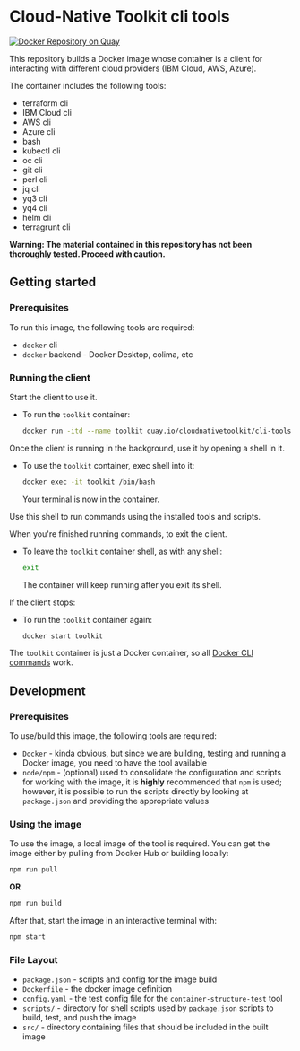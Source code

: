# Cloud-Native Toolkit cli tools

[![Docker Repository on Quay](https://quay.io/repository/cloudnativetoolkit/cli-tools/status "Docker Repository on Quay")](https://quay.io/repository/cloudnativetoolkit/cli-tools)

This repository builds a Docker image whose container is a client for interacting with different cloud providers (IBM Cloud, AWS, Azure).

The container includes the following tools:
- terraform cli
- IBM Cloud cli
- AWS cli
- Azure cli
- bash
- kubectl cli
- oc cli
- git cli
- perl cli
- jq cli
- yq3 cli
- yq4 cli
- helm cli
- terragrunt cli

**Warning: The material contained in this repository has not been thoroughly tested. Proceed with caution.**

## Getting started

### Prerequisites

To run this image, the following tools are required:

- `docker` cli
- `docker` backend - Docker Desktop, colima, etc

### Running the client

Start the client to use it.

- To run the `toolkit` container:

    ```bash
    docker run -itd --name toolkit quay.io/cloudnativetoolkit/cli-tools
    ```

Once the client is running in the background, use it by opening a shell in it.

- To use the `toolkit` container, exec shell into it:

    ```bash
    docker exec -it toolkit /bin/bash
    ```

    Your terminal is now in the container. 

Use this shell to run commands using the installed tools and scripts.

When you're finished running commands, to exit the client.

- To leave the `toolkit` container shell, as with any shell:

    ```bash
    exit
    ```

    The container will keep running after you exit its shell.

If the client stops:

- To run the `toolkit` container again:

    ```bash
    docker start toolkit
    ```

The `toolkit` container is just a Docker container, so all [Docker CLI commands](https://docs.docker.com/engine/reference/commandline/cli/) work.

## Development

### Prerequisites

To use/build this image, the following tools are required:

- `Docker` - kinda obvious, but since we are building, testing and running a Docker image, you need to have
the tool available
- `node/npm` - (optional) used to consolidate the configuration and scripts for working with the image, it
is **highly** recommended that `npm` is used; however, it is possible to run the scripts directly by looking
at `package.json` and providing the appropriate values

### Using the image

To use the image, a local image of the tool is required. You can get the image either by pulling from Docker Hub or 
building locally:

```bash
npm run pull
```

**OR**

```bash
npm run build
```

After that, start the image in an interactive terminal with:

```bash
npm start
```

### File Layout

- `package.json` - scripts and config for the image build
- `Dockerfile` - the docker image definition
- `config.yaml` - the test config file for the `container-structure-test` tool
- `scripts/` - directory for shell scripts used by `package.json` scripts to build, test, and 
push the image
- `src/` - directory containing files that should be included in the built image
